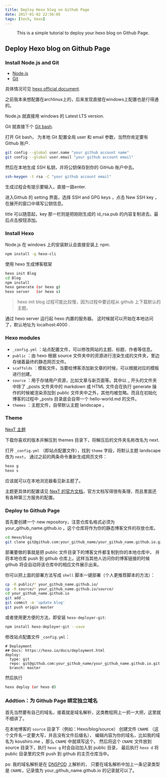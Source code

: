 ```yaml
---
title: Deploy Hexo blog on Github Page
date: 2017-01-02 22:56:05
tags: [tech, hexo]
---
```


<center>This is a simple tutorial to deploy your hexo blog on Github Page. </center>

<!-- more -->

## Deploy Hexo blog on Github Page 

### Install Node.js and Git

 - [Node.js](https://nodejs.org/en/download/)
 - [Git](https://git-scm.com/downloads)

具体情况可见 [hexo official document](https://hexo.io/docs/index.html).

之前我本来想配置在archlinux上的，后来发现直接在windows上配置也是行得通的。

Node.js 就直接用 windows 的 Latest LTS version.

Git 就直接下个 [Git bash](https://git-for-windows.github.io/).

打开 Git bash， 为本地 Git 配置全局 user 和 email 参数，当然你肯定要有 Github 账户.

```bash
git config --global user.name "your github account name"
git config --global user.email "your github account email"
```

然后在本地生成 SSH 私钥，并将公钥保存到你的 GitHub 账户中去。

```bash
ssh-keygen -t rsa -C "your github account email"
```
生成过程会有提示要输入，直接一路enter.

进入Github 的 setting 界面，选择 SSH and GPG keys ，点击 New SSH key ，在展开的窗口中填写公钥信息。

title 可以随意起，key 那一栏则是把刚刚生成的 id_rsa.pub 的内容复制进去。最后点击按钮添加。

### Install Hexo

Node.js 在 windows 上的安装默认会直接安装上 npm.

```bash
npm install -g hexo-cli
```

使用 hexo 生成博客框架

```bash
hexo init Blog
cd Blog
npm install
hexo generate (or hexo g)
hexo server   (or hexo s)
```

> hexo init blog 过程可能比较慢，因为过程中要远程从 github 上下载默认的主题。

通过 hexo server 运行起 hexo 内置的服务器。
这时候就可以开始在本地访问了，默认地址为 localhost:4000 .

### Hexo modules

- `_config.yml` ：站点配置文件，可以修改网站的主题、标题、作者等信息。
- `public` ：由 hexo 根据 source 文件夹中的资源进行渲染生成的文件夹，里边存储着最终的静态网页文件。
- `scaffolds` ：模板文件，当要给博客添加新文章的时候，可以根据对应的模板进行创建。
- `source` ：用于存储用户资源，比如文章与新页面等。其中以 _ 开头的文件夹中除了 _posts 文件夹中的 markdown 或 HTML 文件会在执行 generate 操作的时候被渲染添加到 public 文件夹中之外，其他均被忽略。而且在初始化博客的过程中 _posts 目录底会自带一个 hello-world.md 的文件。
- `themes` ：主题文件，自带默认主题 landscape 。


### Theme

[NexT 主题](https://github.com/iissnan/hexo-theme-next/releases)

下载你喜欢的版本并解压到 themes 目录下，将解压后的文件夹名称改名为 next.

打开 `_config.yml` （即站点配置文件），找到 `theme` 字段，将默认主题 landscape 改为 `next`， 
通过之前的两条命令重新生成网页文件：

```bash
hexo g
hexo s
```

应该就可以在本地浏览器看见新主题了。

主题更具体的配置请见 [NexT 的官方文档](http://theme-next.iissnan.com/getting-started.html)，官方文档写得很有条理，而且里面还有各种第三方服务的配置。

### Deploy to Github Page

首先要创建一个 new repository，注意仓库名格式必须为 your_github_name.github.io ，这个仓库将作为你的静态博客文件的存放仓库。

```bash
cd Hexo/blog
git clone git@github.com:your_github_name/your_github_name.github.io.git
```

部署要做的事就是把 public 文件目录下的博客文件都复制到你的本地仓库中，
并将本地仓库 push 到 github 仓库上。这样当其他人访问你的博客链接的时候 github 将会自动将该仓库中的相应文件展示出来。

你可以把上面的部署方法写成 `shell` 脚本一键部署（个人更推荐脚本的方法）：

```bash
cp -R public/* your_github_name.github.io/
cp -R source/* your_github_name.github.io/source/
cd your_github_name.github.io
git add .
git commit -m 'update blog'
git push origin master
```

或者使用更方便的方法，即安装 `hexo-deployer-git`:

```bash
npm install hexo-deployer-git --save
```

修改站点配置文件 `_config.yml`：
```
# Deployment
## Docs: https://hexo.io/docs/deployment.html
deploy:
  type: git
  repo: git@github.com:your_github_name/your_github_name.github.io.git
  branch: master
```

然后执行

```bash
hexo deploy (or hexo d)
```

### Addtion：为 Github Page 绑定独立域名

首先当然要有自己的域名，接着就是域名解析，这类教程网上一抓一大把，这里就不细讲了。

在本地博客的 `source` 目录下（例如：Hexo/blog/source）
创建文件 `CNAME` （这个文件名一定要大写，并且没有文件后缀名），
编辑内容为你的域名，比如我的域名为 koushiro.me ，那么 `CNAME` 中就填写这个。
然后将这个 `CNAME` 文件放到 source 目录下，执行 `hexo g` 时会自动加入到 public 目录， 最后执行 `hexo d` 将 public 目录里的文件 push 到 github 的主页仓库当中。

ps: 我的域名解析是在 [DNSPOD](https://www.dnspod.cn) 上解析的，
只要在域名解析中加上一条记录类型是 `CNAME`，记录值为 your_github_name.github.io 的记录就可以了。
